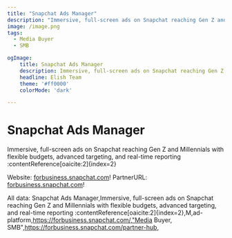 ```yaml
---
title: "Snapchat Ads Manager"
description: "Immersive, full-screen ads on Snapchat reaching Gen Z and Millennials with flexible budgets, advanced targeting, and real-time reporting :contentReference[oaicite:2]{index=2}"
image: /image.png
tags: 
  - Media Buyer
  - SMB

ogImage:
    title: Snapchat Ads Manager
    description: Immersive, full-screen ads on Snapchat reaching Gen Z and Millennials with flexible budgets, advanced targeting, and real-time reporting :contentReference[oaicite:2]{index=2}
    headline: Elish Team
    theme: '#ff0000'
    colorMode: 'dark'

---
```


# Snapchat Ads Manager

Immersive, full-screen ads on Snapchat reaching Gen Z and Millennials with flexible budgets, advanced targeting, and real-time reporting :contentReference[oaicite:2]{index=2}

Website: [forbusiness.snapchat.com](https://forbusiness.snapchat.com/)!
PartnerURL: [forbusiness.snapchat.com](https://forbusiness.snapchat.com/partner-hub)!

All data:
Snapchat Ads Manager,Immersive, full-screen ads on Snapchat reaching Gen Z and Millennials with flexible budgets, advanced targeting, and real-time reporting :contentReference[oaicite:2]{index=2},M,ad-platform,https://forbusiness.snapchat.com/,"Media Buyer, SMB",https://forbusiness.snapchat.com/partner-hub,